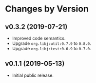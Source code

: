 # Changes by Version

## v0.3.2 (2019-07-21)
* Improved code semantics.
* Upgrade `org.libj:util:0.7.9` to `0.8.0`.
* Upgrade `org.libj:test:0.6.9` to `0.7.0`.

## v0.1.1 (2019-05-13)
* Initial public release.